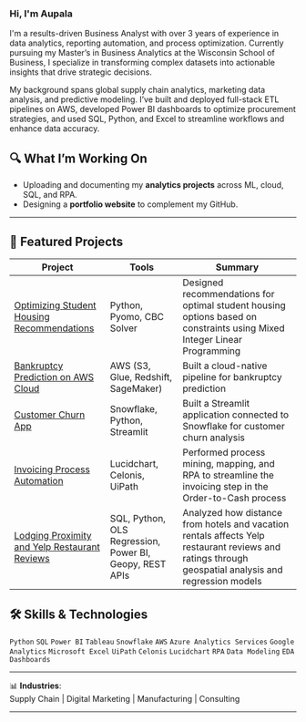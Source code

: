 ### Hi, I'm Aupala


I'm a results-driven Business Analyst with over 3 years of experience in data analytics, reporting automation, and process optimization. Currently pursuing my Master’s in Business Analytics at the Wisconsin School of Business, I specialize in transforming complex datasets into actionable insights that drive strategic decisions.

My background spans global supply chain analytics, marketing data analysis, and predictive modeling. I’ve built and deployed full-stack ETL pipelines on AWS, developed Power BI dashboards to optimize procurement strategies, and used SQL, Python, and Excel to streamline workflows and enhance data accuracy.

## 🔍 What I’m Working On
- Uploading and documenting my **analytics projects** across ML, cloud, SQL, and RPA.
- Designing a **portfolio website** to complement my GitHub.


---

## 📂 Featured Projects

| Project | Tools | Summary |
|---------|-------|---------|
| [Optimizing Student Housing Recommendations](https://github.com/aupala-b99/Optimizing-Student-Housing-Recommendations) | Python, Pyomo, CBC Solver | Designed recommendations for optimal student housing options based on constraints using Mixed Integer Linear Programming |
| [Bankruptcy Prediction on AWS Cloud](https://github.com/aupala-b99/Bankruptcy_Prediction) | AWS (S3, Glue, Redshift, SageMaker) | Built a cloud-native pipeline for bankruptcy prediction |
| [Customer Churn App](https://github.com/aupala-b99/Customer_Churn_App) | Snowflake, Python, Streamlit | Built a Streamlit application connected to Snowflake for customer churn analysis |
| [Invoicing Process Automation](https://github.com/aupala-b99/Invoicing-Process-Automation) | Lucidchart, Celonis, UiPath | Performed process mining, mapping, and RPA to streamline the invoicing step in the Order-to-Cash process |
| [Lodging Proximity and Yelp Restaurant Reviews](https://github.com/DataTech-Group4/Group-Project-Group-4) | SQL, Python, OLS Regression, Power BI, Geopy, REST APIs | Analyzed how distance from hotels and vacation rentals affects Yelp restaurant reviews and ratings through geospatial analysis and regression models |


## 🛠️ Skills & Technologies

`Python` `SQL` `Power BI` `Tableau` `Snowflake` `AWS` `Azure Analytics Services` `Google Analytics`  `Microsoft Excel` 
`UiPath` `Celonis` `Lucidchart` `RPA` `Data Modeling` `EDA` `Dashboards`

---
📊 **Industries**:  
Supply Chain | Digital Marketing | Manufacturing | Consulting

---
